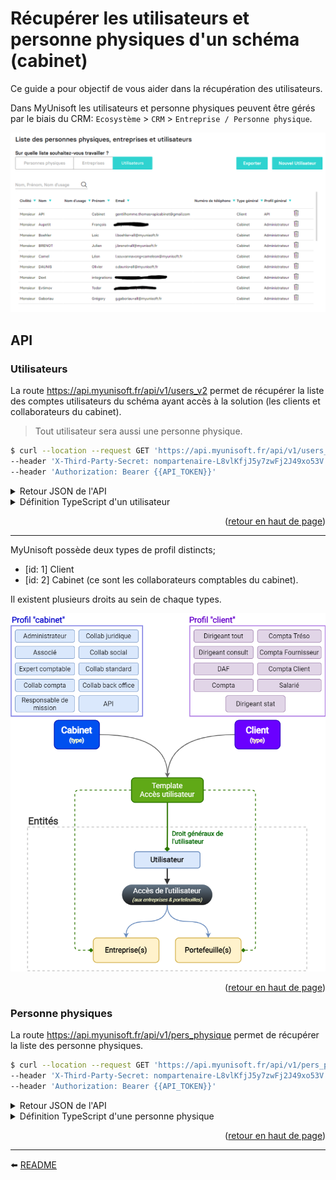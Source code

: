 <span id="readme-top"></span>

# Récupérer les utilisateurs et personne physiques d'un schéma (cabinet)
Ce guide a pour objectif de vous aider dans la récupération des utilisateurs.

Dans MyUnisoft les utilisateurs et personne physiques peuvent être gérés par le biais du CRM: `Ecosystème` > `CRM` > `Entreprise / Personne physique`.

![](./images/crm_users.PNG)

## API

### Utilisateurs

La route https://api.myunisoft.fr/api/v1/users_v2 permet de récupérer la liste des comptes utilisateurs du schéma ayant accès à la solution (les clients et collaborateurs du cabinet).

> Tout utilisateur sera aussi une personne physique.

```bash
$ curl --location --request GET 'https://api.myunisoft.fr/api/v1/users_v2' \
--header 'X-Third-Party-Secret: nompartenaire-L8vlKfjJ5y7zwFj2J49xo53V' \
--header 'Authorization: Bearer {{API_TOKEN}}'
```

<details><summary>Retour JSON de l'API</summary>

```json
{
  "bdelete": 1,
  "user_array": [
    {
      "tel": null,
      "mail": {
        "id": 11789,
        "coordonnee": "xxx@myunisoft.fr"
      },
      "name": "Greg",
      "badmin": true,
      "tel_fix": null,
      "user_id": 5349,
      "civility": "Monsieur",
      "firstname": "xxx",
      "groupslst": [],
      "id_profil": 1,
      "access_list": [],
      "civility_id": 1,
      "maiden_name": null,
      "safe_status": false,
      "tel_portable": null,
      "id_type_profil": 2,
      "libelle_profil": "Administrateur",
      "display_safe_choice": false,
      "libelle_type_profil": "Cabinet"
    },
    {
      "tel": null,
      "mail": {
        "id": 11788,
        "coordonnee": "xxx@gmail.com"
      },
      "name": "API",
      "badmin": true,
      "tel_fix": null,
      "user_id": 5348,
      "civility": "Monsieur",
      "firstname": "CABINET",
      "groupslst": [],
      "id_profil": 20,
      "access_list": [],
      "civility_id": 1,
      "maiden_name": null,
      "safe_status": false,
      "tel_portable": null,
      "id_type_profil": 1,
      "libelle_profil": "API",
      "display_safe_choice": false,
      "libelle_type_profil": "Client"
    }
  ]
}
```
</details>

<details><summary>Définition TypeScript d'un utilisateur</summary>

```ts
interface User {
  tel: string | null;
  mail: UserPersonalDetail | null;
  name: string;
  badmin: boolean;
  tel_fix: UserPersonalDetail | null;
  user_id: number;
  civility: string | null;
  firstname: string;
  groupslst: Group[];
  id_profil: number;
  access_list: AccessList[];
  civility_id: number | null;
  maiden_name: string | null;
  safe_status: boolean;
  tel_portable: UserPersonalDetail | null;
  id_type_profil: number;
  libelle_profil: string;
  display_safe_choice: boolean;
  libelle_type_profil: string;
}

interface AccessList {
  label: string | null;
  siret: string | null;
  acces_id: number;
  profil_id: number;
  wallet_id: number | null;
  society_id: number | null;
  profil_name: string;
  wallet_label: string | null;
  id_type_profil: number;
  libelle_type_profil: string;
}

interface Group {
  fonctions: string;
  id_fonction: number;
  id_l_users_groups_pers_physique: number;
}

interface UserPersonalDetail {
  id: number;
  coordonnee: string;
}
```
</details>

<p align="right">(<a href="#readme-top">retour en haut de page</a>)</p>

---

MyUnisoft possède deux types de profil distincts;
- [id: 1] Client 
- [id: 2] Cabinet (ce sont les collaborateurs comptables du cabinet).

Il existent plusieurs droits au sein de chaque types.

![](./images/user_rights.png)

<p align="right">(<a href="#readme-top">retour en haut de page</a>)</p>

### Personne physiques

La route https://api.myunisoft.fr/api/v1/pers_physique permet de récupérer la liste des personne physiques.

```bash
$ curl --location --request GET 'https://api.myunisoft.fr/api/v1/pers_physique' \
--header 'X-Third-Party-Secret: nompartenaire-L8vlKfjJ5y7zwFj2J49xo53V' \
--header 'Authorization: Bearer {{API_TOKEN}}'
```

<details><summary>Retour JSON de l'API</summary>

```json
{
  "array_pers_physique": [
    {
      "name": "123",
      "actif": true,
      "civility": {
        "id": 1,
        "label": "Monsieur",
        "value": "Mr"
      },
      "firstname": "123123",
      "coordonnee": [
        {
          "id": 11725,
          "type": {
            "id": 2,
            "label": "Tel. fixe",
            "value": "Tel. fixe"
          },
          "value": "123"
        },
        {
          "id": 11724,
          "type": {
            "id": 1,
            "label": "Mail",
            "value": "Mail"
          },
          "value": "xxx@gmail.com"
        }
      ],
      "company_number": 0,
      "pers_physique_id": 5299,
      "physical_person_type": {
        "id": 2,
        "label": "Interne",
        "value": "Interne"
      }
    }
  ]
}
```
</details>

<details><summary>Définition TypeScript d'une personne physique</summary>

```ts
interface PhysicalPerson {
  name: string;
  actif: boolean;
  civility: GenericField;
  firstname: string;
  coordonnee?: PhysicalPersonDetail[];
  company_number: number;
  pers_physique_id: number;
  physical_person_type?: GenericField;
  city?: string;
  address?: string;
  comment?: string;
  company?: Company[];
  road_type?: GenericField;
  city_birth?: string;
  maiden_name?: string;
  postal_code?: string;
  country_birth?: string;
  address_number?: string;
  country_address?: string;
  department_birth?: string;
  address_complement?: string;
  address_repetition?: string;
  social_security_number?: string;
  marital_situation?: GenericField;
  organism?: string;
  date_birth?: string;
  matrimonial_regime?: GenericField;
}

interface GenericField {
  id?: number;
  label?: string;
  value?: string;
}

interface PhysicalPersonDetail {
  id: number;
  type: GenericField;
  value: string;
  label?: string;
}

interface Company {
  society_id: number;
  society_name: string;
}
```
</details>

<p align="right">(<a href="#readme-top">retour en haut de page</a>)</p>

---

⬅️ [README](../README.md)
